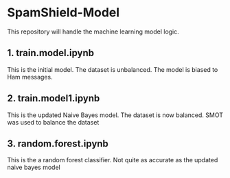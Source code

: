 # SpamShield-Model
This repository will handle the machine learning model logic.

## 1. train.model.ipynb

This is the initial model. The dataset is unbalanced. The model is biased to Ham messages.

## 2. train.model1.ipynb

This is the updated Naive Bayes model. The dataset is now balanced. SMOT was used to balance the dataset

## 3. random.forest.ipynb

This is the a random forest classifier. Not quite as accurate as the updated naive bayes model
